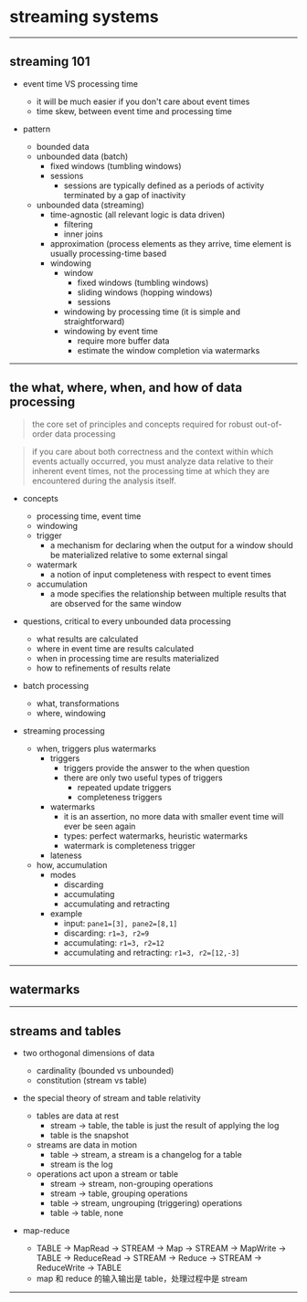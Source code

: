 # streaming systems

---

## streaming 101

- event time VS processing time
    - it will be much easier if you don't care about event times
    - time skew, between event time and processing time

- pattern
    - bounded data
    - unbounded data (batch)
        - fixed windows (tumbling windows)
        - sessions
            - sessions are typically defined as a periods of activity terminated by a gap of inactivity
    - unbounded data (streaming)
        - time-agnostic (all relevant logic is data driven)
            - filtering
            - inner joins
        - approximation (process elements as they arrive, time element is usually processing-time based
        - windowing
            - window
                - fixed windows (tumbling windows)
                - sliding windows (hopping windows)
                - sessions
            - windowing by processing time (it is simple and straightforward)
            - windowing by event time
                - require more buffer data
                - estimate the window completion via watermarks

---

## the what, where, when, and how of data processing

> the core set of principles and concepts required for robust out-of-order data processing

> if you care about both correctness and the context within which events
> actually occurred, you must analyze data relative to their inherent event
> times, not the processing time at which they are encountered during the
> analysis itself.

- concepts
    - processing time, event time
    - windowing
    - trigger
        - a mechanism for declaring when the output for a window should be materialized relative to some external singal
    - watermark
        - a notion of input completeness with respect to event times
    - accumulation
        - a mode specifies the relationship between multiple results that are observed for the same window

- questions, critical to every unbounded data processing
    - what results are calculated
    - where in event time are results calculated
    - when in processing time are results materialized
    - how to refinements of results relate

- batch processing
    - what, transformations
    - where, windowing

- streaming processing
    - when, triggers plus watermarks
        - triggers
            - triggers provide the answer to the when question
            - there are only two useful types of triggers
                - repeated update triggers
                - completeness triggers
        - watermarks
            - it is an assertion, no more data with smaller event time will ever be seen again
            - types: perfect watermarks, heuristic watermarks
            - watermark is completeness trigger
        - lateness
    - how, accumulation
        - modes
            - discarding
            - accumulating
            - accumulating and retracting
        - example
            - input: `pane1=[3], pane2=[8,1]`
            - discarding: `r1=3, r2=9`
            - accumulating: `r1=3, r2=12`
            - accumulating and retracting: `r1=3, r2=[12,-3]`

---

## watermarks



---

## streams and tables

- two orthogonal dimensions of data
    - cardinality (bounded vs unbounded)
    - constitution (stream vs table)
- the special theory of stream and table relativity
    - tables are data at rest
        - stream -> table, the table is just the result of applying the log
        - table is the snapshot
    - streams are data in motion
        - table -> stream, a stream is a changelog for a table
        - stream is the log
    - operations act upon a stream or table
        - stream -> stream, non-grouping operations
        - stream -> table, grouping operations
        - table -> stream, ungrouping (triggering) operations
        - table -> table, none

- map-reduce
    - TABLE -> MapRead -> STREAM -> Map -> STREAM -> MapWrite -> TABLE -> ReduceRead -> STREAM -> Reduce -> STREAM -> ReduceWrite -> TABLE
    - map 和 reduce 的输入输出是 table，处理过程中是 stream

---


